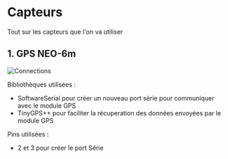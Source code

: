 # Capteurs
Tout sur les capteurs que l'on va utiliser

## 1. GPS NEO-6m

![Connections](https://lastminuteengineers.com/wp-content/uploads/arduino/Wiring-Connections-NEO-6M-GPS-Module-to-Arduino-UNO.png)

Bibliothèques utilisées :
- SoftwareSerial pour créer un nouveau port série pour communiquer avec le module GPS
- TinyGPS++ pour faciliter la récuperation des données envoyées par le module GPS
                          
Pins utilisées :
- 2 et 3 pour créer le port Série
